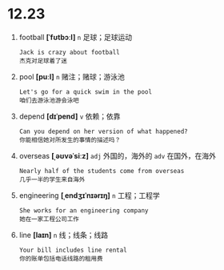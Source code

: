 # 12.23

1. football **[ˈfʊtbɔːl]** `n` 足球；足球运动

   ```
   Jack is crazy about football
   杰克对足球着了迷
   ```

2. pool **[puːl]** `n` 赌注；赌球；游泳池

   ```
   Let's go for a quick swim in the pool
   咱们去游泳池游会泳吧
   ```

3. depend **[dɪˈpend]** `v` 依赖；依靠

   ```
   Can you depend on her version of what happened?
   你能相信她对所发生的事情的描述吗？
   ```

4. overseas **[ˌəʊvəˈsiːz]** `adj` 外国的，海外的 `adv` 在国外，在海外

   ```
   Nearly half of the students come from overseas
   几乎一半的学生来自海外
   ```

5. engineering **[ˌendʒɪˈnɪərɪŋ]** `n` 工程；工程学

   ```
   She works for an engineering company
   她在一家工程公司工作
   ```

6. line **[laɪn]** `n` 线；线条；线路

   ```
   Your bill includes line rental
   你的账单包括电话线路的租用费
   ```
